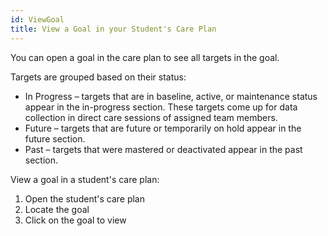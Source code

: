 ```yaml
---
id: ViewGoal
title: View a Goal in your Student's Care Plan
---
```

You can open a goal in the care plan to see all targets in the goal.

Targets are grouped based on their status:

- In Progress – targets that are in baseline, active, or maintenance status appear in the in-progress section. These targets come up for data collection in direct care sessions of assigned team members.
- Future – targets that are future or temporarily on hold appear in the future section.
- Past – targets that were mastered or deactivated appear in the past section.

View a goal in a student's care plan:

1. Open the student's care plan
2. Locate the goal
3. Click on the goal to view
